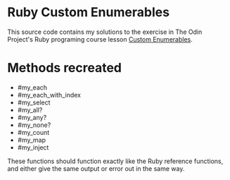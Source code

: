 # Ruby Custom Enumerables
This source code contains my solutions to the exercise in The Odin Project's Ruby programing course lesson [Custom Enumerables](https://www.theodinproject.com/paths/full-stack-ruby-on-rails/courses/ruby-programming/lessons/custom-enumerables).


# Methods recreated
* #my_each
* #my_each_with_index
* #my_select
* #my_all?
* #my_any?
* #my_none?
* #my_count
* #my_map
* #my_inject

These functions should function exactly like the Ruby reference functions, and either give the same output or error out in the same way.